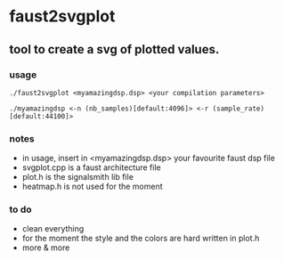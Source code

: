 # faust2svgplot
## tool to create a svg of plotted values.

### usage
```
./faust2svgplot <myamazingdsp.dsp> <your compilation parameters>

./myamazingdsp <-n (nb_samples)[default:4096]> <-r (sample_rate)[default:44100]>
```

### notes
* in usage, insert in <myamazingdsp.dsp> your favourite faust dsp file
* svgplot.cpp is a faust architecture file
* plot.h is the signalsmith lib file
* heatmap.h is not used for the moment

### to do
* clean everything
* for the moment the style and the colors are hard written in plot.h
* more & more
